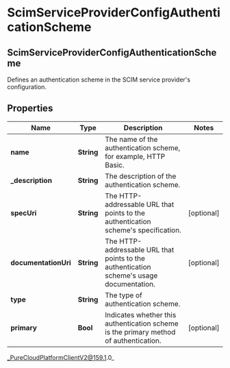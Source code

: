# ScimServiceProviderConfigAuthenticationScheme

## ScimServiceProviderConfigAuthenticationScheme
Defines an authentication scheme in the SCIM service provider&#39;s configuration.

## Properties

|Name | Type | Description | Notes|
|------------ | ------------- | ------------- | -------------|
| **name** | **String** | The name of the authentication scheme, for example, HTTP Basic. | |
| **_description** | **String** | The description of the authentication scheme. | |
| **specUri** | **String** | The HTTP-addressable URL that points to the authentication scheme&#39;s specification. | [optional] |
| **documentationUri** | **String** | The HTTP-addressable URL that points to the authentication scheme&#39;s usage documentation. | [optional] |
| **type** | **String** | The type of authentication scheme. | |
| **primary** | **Bool** | Indicates whether this authentication scheme is the primary method of authentication. | [optional] |



_PureCloudPlatformClientV2@159.1.0_
